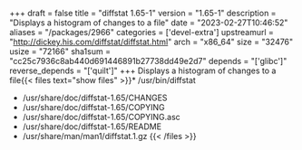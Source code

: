 +++
draft = false
title = "diffstat 1.65-1"
version = "1.65-1"
description = "Displays a histogram of changes to a file"
date = "2023-02-27T10:46:52"
aliases = "/packages/2966"
categories = ['devel-extra']
upstreamurl = "http://dickey.his.com/diffstat/diffstat.html"
arch = "x86_64"
size = "32476"
usize = "72166"
sha1sum = "cc25c7936c8ab440d691446891b27738dd49e2d7"
depends = "['glibc']"
reverse_depends = "['quilt']"
+++
Displays a histogram of changes to a file{{< files text="show files" >}}* /usr/bin/diffstat
* /usr/share/doc/diffstat-1.65/CHANGES
* /usr/share/doc/diffstat-1.65/COPYING
* /usr/share/doc/diffstat-1.65/COPYING.asc
* /usr/share/doc/diffstat-1.65/README
* /usr/share/man/man1/diffstat.1.gz
{{< /files >}}
